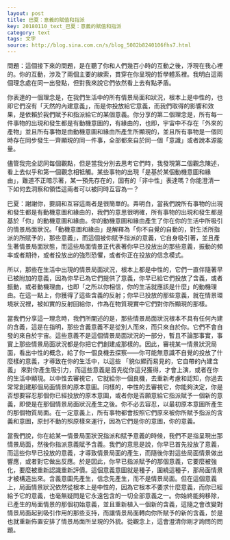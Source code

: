 ```yaml
---
layout: post
title: 巴夏：意義的賦值和指派
key: 20180110_text_巴夏：意義的賦值和指派
category: text
tags: 文字
source: http://blog.sina.com.cn/s/blog_5082b8240106fhs7.html
---
```



問題：這個接下來的問題，是在聽了你和人們幾百小時的互動之後，浮現在我心裡的。你的互動，涉及了兩個主要的線索，貫穿在你呈現的哲學體系裡。我明白這兩個理念處在同一出發點，但對我來說它們依然看上去有點矛盾。

你表達的一個理念是，在我們生活中的所有情景局面和狀況，根本上是中性的，也即它們沒有「天然的內建意義」，而是你投放給它意義，而我們取得的影響和效果，是依賴於我們賦予和指派給它的某個意義。你分享的第二個理念是，所有每一件事物的出現和發生都是有動機意圖的，有緣由的，也即，宇宙中不存在「外來的產物」並且所有事物是由動機意圖和緣由所產生所顯現的，並且所有事物是一個同時存在同步發生一齊顯現的同一件事，全部都來自於同一個「意識」或者說本源能量。

儘管我完全認同每個觀點，但是當我分別去思考它們時，我發現第二個觀念陳述，看上去似乎和第一個觀念相牴觸。某些事物的出現「是基於某個動機意圖和緣由」，難道不正暗示著，某一預先存在的，固有的「非中性」表達嗎？你能澄清一下如何去洞察和領悟這兩者可以被同時互容為一？

巴夏：謝謝你，要調和互容這兩者是很簡單的。弄明白，當我們說所有事物的出現和發生都是有動機意圖和緣由的，我們的意思很明確，所有事物的出現和發生都是基於「你」的動機意圖和緣由。你的動機意圖和緣由產生了你在你的生活中所吸引的情景局面狀況。「動機意圖和緣由」是解釋為「你不自覺的自動的，對生活所指派的所賦予的，那些意義」，而這個被你賦予指派的意義，它自身吸引著，並且產生著情景局面狀態，而這些局面情景正代表著你早已投放出的那些意義，振動的頻率或者期待，或者投放出的強烈恐懼，或者你正在投放的信念模式。

所以，那些在生活中出現的情景局面狀況，根本上都是中性的，它們一直伴隨著早已被附加的意義，因為你早已為它們提供了意義，你早已給它們投放了含義，或者振動，或者動機理由，也即「之所以你相信，你的生活就應該是什麼」的動機理由。在這一點上，你獲得了這些含義的反射；你早已投放的那些意義，就在情景環境狀況裡，被如實的反射回給你，作為在物質現實中它們對你所顯現的那樣。

當我們分享這一理念時，我們所闡述的是，那些情景局面狀況根本不具有任何內建的含義，這是在指明，那些含義意義不是從別人而來，而只來自於你。它們不會自發的來自於宇宙。這些意義不是這個情景局面狀況的一部分，暫且不論那事實，事實上那些情景局面狀況都是你把它們創建成那樣的。因此，審視某一情景狀況局面，看出中性的概念，給了你一個良機去探察——你可能無意識不自覺的投放了什麼樣的意義，才導致在你的生活中，以這些 「貌似顯而易見的，它自帶的內建含義」 來對你產生吸引力，而這些意義是首先從你這兒獲得，才會上演，或者在你的生活中顯現。以中性去審視它，它就給你一個良機，去重新考慮和認知，你過去常常創建那個局面情景的原本意圖。同樣的，中性的去審視它，你能夠決定，你是否想要容忍那個你已經投放的原本意圖，或者你是否願意給它指派賦予一個新的意義，即使是在那個情景局面狀況產生之後。你不必去容忍，以最初原本意圖所產生的那個物質局面。在一定意義上，所有事物都會按照它們原來被你所賦予指派的含義和意圖，原封不動的照原樣來運行，因為它們是你的意圖，你的意義。

當我們說，你在給某一情景局面狀況指派和賦予意義的時候，我們不是指呈現出那情景局面，然後你指派意義賦予含義。我們的意思是說，你早已首先投放了意義，而這些你早已投放的意義，才導致情景局面的產生，而隨後你對這些局面情景做出響應，或者對它做出反應。於是因此，你早已指派賦予的那個意義，它要麼被強化，要麼被重新認識重新評價。這個意義意圖就是種子，圍繞這種子，那局面情景才被構造出來。含義意圖先產生，信念先產生，而不是情景局面。但在這個意義上，局面情景狀況依然從根本上是中性的，因為它根本不要求什麼意義，而你已經給予它的意義，也毫無疑問是它永遠包含的一切全部意義之一。你始終能夠移除，已產生的局面情景的那個初始意義，並且重新植入一個新的含義，這隨之會改變對情景局面起到吸引作用的那些支持，而讓情景局面轉向你所賦予的新的含義，於是也就重新佈置安排了情景局面所呈現的外貌。從觀念上，這會澄清你剛才詢問的問題。

